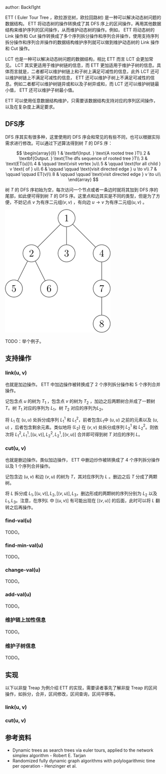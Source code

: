 author: Backl1ght

ETT ( Euler Tour Tree ，欧拉游览树，欧拉回路树) 是一种可以解决动态树问题的数据结构。 ETT 将动态树的操作转换成了其 DFS 序上的区间操作，再用其他数据结构来维护序列的区间操作，从而维护动态树的操作。例如， ETT 将动态树的 Link 操作和 Cut 操作转换成了多个序列拆分操作和序列合并操作，使用支持序列拆分操作和序列合并操作的数据结构维护序列就可以做到维护动态树的 Link 操作和 Cut 操作。

LCT 也是一种可以解决动态树问题的数据结构，相比 ETT 而言 LCT 会更加常见。 LCT 其实更适用于维护树链的信息，而 ETT 更加适用于维护子树的信息。具体而言就是，二者都可以维护树链上和子树上满足可减性的信息，此外 LCT 还可以维护树链上不满足可减性的信息， ETT 还可以维护子树上不满足可减性的信息。例如二者都可以维护树链异或和以及子树异或和，而 LCT 还可以维护树链最小值， ETT 还可以维护子树最小值。

ETT 可以使用任意数据结构维护，只需要该数据结构支持对应的序列区间操作，以及在复杂度上满足要求。

## DFS序

DFS 序其实有很多种，这里使用的 DFS 序会和常见的有些不同，也可以根据实际需求进行修改。可以通过下述算法得到树 $T$ 的 DFS 序：

$$
\begin{array}{ll}
1 & \textbf{Input. } \text{A rooted tree }T\\
2 & \textbf{Output. } \text{The dfs sequence of rooted tree }T\\
3 & \text{ET(u)}\\
4 & \qquad \text{visit vertex }u\\
5 & \qquad \text{for all child } v \text{ of } u\\
6 & \qquad \qquad \text{visit directed edge } u \to v\\
7 & \qquad \qquad ET(v)\\
8 & \qquad \qquad \text{visit directed edge } v \to u\\
\end{array}
$$

树 $T$ 的 DFS 序初始为空，每次访问一个节点或者一条边时就将其加到 DFS 序的尾部，如此便可得到树 $T$ 的 DFS 序。这里点和边其实是不同的类型，但是为了方便，不妨记点 $v$ 为有序二元组$(v, v)$ ，有向边 $u \to v$ 为有序二元组$(u, v)$ 。

![](./images/ett1.svg)

TODO：举个例子。

## 支持操作

### link(u, v)

也就是加边操作。 ETT 中加边操作被转换成了 2 个序列拆分操作和 5 个序列合并操作。

记包含点 $u$ 的树为 $T_1$ ，包含点 $v$ 的树为 $T_2$ ，加边之后两颗树合并成了一颗树 $T$。树 $T_1$ 对应的序列为 $L_1$，树 $T_2$ 对应的序列为$L_2$。

将 $L_1$ 在 $(u, u)$ 处拆分成序列 $L_1^1$ 和 $L_1^2$，前者包含$L_1$中 $(u, u)$ 之前的元素以及 $(u, u)$ ，后者包含剩余元素。类似地将 $(L_2)$ 在 $(v, v)$ 处拆分成序列 $L_2^1$ 和 $L_2^2$。则依次将 $L_1^2, L_1^1, [(u, v)], L_2^2, L_2^1,  [(v, u)]$ 合并即可得到树 $T$ 对应的序列 $L$。

### cut(u, v)

也就是删边操作。类似加边操作， ETT 中删边炒作被转换成了 4 个序列拆分操作以及 1 个序列合并操作。

记包含边 $(u, v)$ 和边 $(v, u)$ 的树为 $T$，其对应序列为 $L$ 。删边之后 $T$ 分成了两颗树。

将 $L$ 拆分成 $L_1, [(u, v)], L_2, [(v, u)], L_3$，删边形成的两颗树的序列分别为 $L_2$ 以及 $L_1, L_3$。注意，在序列$L$ 中 $[(u, v)]$ 有可能出现在 $[(v, u)]$ 的后面，此时可以将 $L$ 翻转之后再操作。

### find-val(u)

TODO。

### find-min-val(u)

TODO。

### change-val(u)

TODO。

### add-val(u)

TODO。

### 维护链上加性信息

TODO。

### 维护子树信息

TODO。

## 实现

以下以非旋 Treap 为例介绍 ETT 的实现，需要读者事先了解非旋 Treap 的区间操作，如拆分，合并，区间修改，区间查询，区间平移等。

### link(u, v)

### cut(u, v)

## 参考资料

- Dynamic trees as search trees via euler tours, applied to the network simplex algorithm - Robert E. Tarjan
- Randomized fully dynamic graph algorithms with polylogarithmic time per operation - Henzinger et al.
